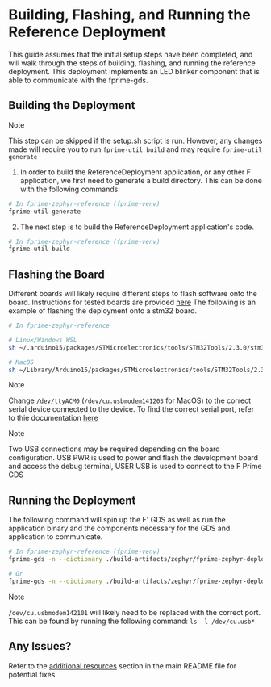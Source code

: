 # Building, Flashing, and Running the Reference Deployment

This guide assumes that the initial setup steps have been completed, and will walk through the steps of building, flashing, and running the reference deployment. This deployment implements an LED blinker component that is able to communicate with the fprime-gds.

## Building the Deployment
> [!Note]
> This step can be skipped if the setup.sh script is run. However, any changes made will require you to run `fprime-util build` and may require `fprime-util generate`

1. In order to build the ReferenceDeployment application, or any other F´ application, we first need to generate a build directory. This can be done with the following commands:

```sh
# In fprime-zephyr-reference (fprime-venv)
fprime-util generate
```

2. The next step is to build the ReferenceDeployment application's code.
```sh
# In fprime-zephyr-reference (fprime-venv)
fprime-util build
```

## Flashing the Board

Different boards will likely require different steps to flash software onto the board. Instructions for tested boards are provided [here][board-list] The following is an example of flashing the deployment onto a stm32 board.

```sh
# In fprime-zephyr-reference

# Linux/Windows WSL
sh ~/.arduino15/packages/STMicroelectronics/tools/STM32Tools/2.3.0/stm32CubeProg.sh -i swd -f build-fprime-automatic-zephyr/zephyr/zephyr.hex -c /dev/ttyACM0

# MacOS
sh ~/Library/Arduino15/packages/STMicroelectronics/tools/STM32Tools/2.3.0/stm32CubeProg.sh -i swd -f build-fprime-automatic-zephyr/zephyr/zephyr.hex -c /dev/cu.usbmodem142203 
```

> [!Note]
> Change `/dev/ttyACM0` (`/dev/cu.usbmodem141203` for MacOS) to the correct serial device connected to the device. To find the correct serial port, refer to thie documentation [here](https://github.com/ngcp-project/gcs-infrastructure/blob/d34eeba4eb547a5174d291a64b36eaa8c11369c8/Communication/XBee/docs/serial_port.md)

> [!Note]
> Two USB connections may be required depending on the board configuration. USB PWR is used to power and flash the development board and access the debug terminal, USER USB is used to connect to the F Prime GDS

## Running the Deployment

The following command will spin up the F' GDS as well as run the application binary and the components necessary for the GDS and application to communicate.

```sh
# In fprime-zephyr-reference (fprime-venv)
fprime-gds -n --dictionary ./build-artifacts/zephyr/fprime-zephyr-deployment/dict/ReferenceDeploymentTopologyDictionary.json --communication-selection uart --uart-baud 115200 --output-unframed-data

# Or
fprime-gds -n --dictionary ./build-artifacts/zephyr/fprime-zephyr-deployment/dict/ReferenceDeploymentTopologyDictionary.json --communication-selection uart --uart-device /dev/cu.usbmodem142101 --uart-baud 115200 

```

> [!Note]
> `/dev/cu.usbmodem142101` will likely need to be replaced with the correct port. This can be found by running the following command: `ls -l /dev/cu.usb*`


## Any Issues?
Refer to the [additional resources][additional-resources] section in the main README file for potential fixes.

<!-- Links -->
[board-list]: ../additional-resources/board-list.md
[additional-resources]: ../../README.md#additional-resources